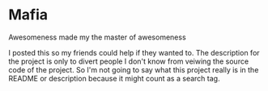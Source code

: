 Mafia
=====

Awesomeness made my the master of awesomeness

I posted this so my friends could help if they wanted to. The description for the project is only to divert people
I don't know from veiwing the source code of the project. So I'm not going to say what this project really is in the
README or description because it might count as a search tag.
